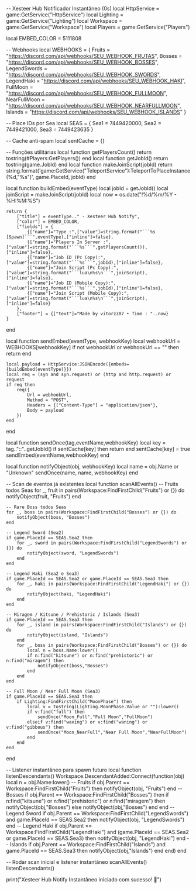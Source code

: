-- Xesteer Hub Notificador Instantâneo (0s)
local HttpService = game:GetService("HttpService")
local Lighting = game:GetService("Lighting")
local Workspace = game:GetService("Workspace")
local Players = game:GetService("Players")

local EMBED_COLOR = 5111808

-- Webhooks
local WEBHOOKS = {
    Fruits = "https://discord.com/api/webhooks/SEU_WEBHOOK_FRUTAS",
    Bosses = "https://discord.com/api/webhooks/SEU_WEBHOOK_BOSSES",
    LegendSwords = "https://discord.com/api/webhooks/SEU_WEBHOOK_SWORDS",
    LegendHaki = "https://discord.com/api/webhooks/SEU_WEBHOOK_HAKI",
    FullMoon = "https://discord.com/api/webhooks/SEU_WEBHOOK_FULLMOON",
    NearFullMoon = "https://discord.com/api/webhooks/SEU_WEBHOOK_NEARFULLMOON",
    Islands = "https://discord.com/api/webhooks/SEU_WEBHOOK_ISLANDS"
}

-- Place IDs por Sea
local SEAS = {
    Sea1 = 7449420000,
    Sea2 = 7449421000,
    Sea3 = 7449423635
}

-- Cache anti-spam
local sentCache = {}

-- Funções utilitárias
local function getPlayersCount() return tostring(#Players:GetPlayers()) end
local function getJobId() return tostring(game.JobId) end
local function makeJoinScript(jobId)
    return string.format('game:GetService("TeleportService"):TeleportToPlaceInstance(%d,"%s")', game.PlaceId, jobId)
end

local function buildEmbed(eventType)
    local jobId = getJobId()
    local joinScript = makeJoinScript(jobId)
    local now = os.date("!%d/%m/%Y - %H:%M:%S")

    return {
        ["title"] = eventType.." - Xesteer Hub Notify",
        ["color"] = EMBED_COLOR,
        ["fields"] = {
            {["name"]="Type :",["value"]=string.format("```%s [Spawn]```",eventType),["inline"]=false},
            {["name"]="Players In Server :",["value"]=string.format("```%s```",getPlayersCount()),["inline"]=false},
            {["name"]="Job ID (Pc Copy):",["value"]=string.format("```%s```",jobId),["inline"]=false},
            {["name"]="Join Script (Pc Copy):",["value"]=string.format("```lua\n%s\n```",joinScript),["inline"]=false},
            {["name"]="Job ID (Mobile Copy):",["value"]=string.format("```%s```",jobId),["inline"]=false},
            {["name"]="Join Script (Mobile Copy):",["value"]=string.format("```lua\n%s\n```",joinScript),["inline"]=false}
        },
        ["footer"] = {["text"]="Made by vitorzz07 • Time : "..now}
    }
end

local function sendEmbed(eventType, webhookKey)
    local webhookUrl = WEBHOOKS[webhookKey]
    if not webhookUrl or webhookUrl == "" then return end

    local payload = HttpService:JSONEncode({embeds={buildEmbed(eventType)}})
    local req = (syn and syn.request) or (http and http.request) or request
    if req then
        req({
            Url = webhookUrl,
            Method = "POST",
            Headers = {["Content-Type"] = "application/json"},
            Body = payload
        })
    end
end

local function sendOnce(tag,eventName,webhookKey)
    local key = tag.."::"..getJobId()
    if sentCache[key] then return end
    sentCache[key] = true
    sendEmbed(eventName,webhookKey)
end

local function notifyObject(obj, webhookKey)
    local name = obj.Name or "Unknown"
    sendOnce(name, name, webhookKey)
end

-- Scan de eventos já existentes
local function scanAllEvents()
    -- Fruits todos Seas
    for _, fruit in pairs(Workspace:FindFirstChild("Fruits") or {}) do
        notifyObject(fruit, "Fruits")
    end

    -- Rare Boss todos Seas
    for _, boss in pairs(Workspace:FindFirstChild("Bosses") or {}) do
        notifyObject(boss, "Bosses")
    end

    -- Legend Sword (Sea2)
    if game.PlaceId == SEAS.Sea2 then
        for _, sword in pairs(Workspace:FindFirstChild("LegendSwords") or {}) do
            notifyObject(sword, "LegendSwords")
        end
    end

    -- Legend Haki (Sea2 e Sea3)
    if game.PlaceId == SEAS.Sea2 or game.PlaceId == SEAS.Sea3 then
        for _, haki in pairs(Workspace:FindFirstChild("LegendHaki") or {}) do
            notifyObject(haki, "LegendHaki")
        end
    end

    -- Miragem / Kitsune / Prehistoric / Islands (Sea3)
    if game.PlaceId == SEAS.Sea3 then
        for _, island in pairs(Workspace:FindFirstChild("Islands") or {}) do
            notifyObject(island, "Islands")
        end
        for _, boss in pairs(Workspace:FindFirstChild("Bosses") or {}) do
            local n = boss.Name:lower()
            if n:find("kitsune") or n:find("prehistoric") or n:find("miragem") then
                notifyObject(boss,"Bosses")
            end
        end
    end

    -- Full Moon / Near Full Moon (Sea3)
    if game.PlaceId == SEAS.Sea3 then
        if Lighting:FindFirstChild("MoonPhase") then
            local v = tostring(Lighting.MoonPhase.Value or ""):lower()
            if v:find("full") then
                sendOnce("Moon_Full","Full Moon","FullMoon")
            elseif v:find("waxing") or v:find("waning") or v:find("gibbous") then
                sendOnce("Moon_NearFull","Near Full Moon","NearFullMoon")
            end
        end
    end
end

-- Listener instantâneo para spawn futuro
local function listenDescendants()
    Workspace.DescendantAdded:Connect(function(obj)
        local n = obj.Name:lower()
        -- Fruits
        if obj.Parent == Workspace:FindFirstChild("Fruits") then
            notifyObject(obj, "Fruits")
        end
        -- Bosses
        if obj.Parent == Workspace:FindFirstChild("Bosses") then
            if n:find("kitsune") or n:find("prehistoric") or n:find("miragem") then
                notifyObject(obj,"Bosses")
            else
                notifyObject(obj,"Bosses")
            end
        end
        -- Legend Sword
        if obj.Parent == Workspace:FindFirstChild("LegendSwords") and game.PlaceId == SEAS.Sea2 then
            notifyObject(obj, "LegendSwords")
        end
        -- Legend Haki
        if obj.Parent == Workspace:FindFirstChild("LegendHaki") and (game.PlaceId == SEAS.Sea2 or game.PlaceId == SEAS.Sea3) then
            notifyObject(obj, "LegendHaki")
        end
        -- Islands
        if obj.Parent == Workspace:FindFirstChild("Islands") and game.PlaceId == SEAS.Sea3 then
            notifyObject(obj,"Islands")
        end
    end)
end

-- Rodar scan inicial e listener instantâneo
scanAllEvents()
listenDescendants()

print("Xesteer Hub Notify Instantâneo iniciado com sucesso! 🚀")
